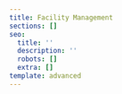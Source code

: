 ```yaml
---
title: Facility Management
sections: []
seo:
  title: ''
  description: ''
  robots: []
  extra: []
template: advanced
---
```

